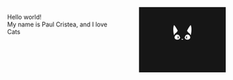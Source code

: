 <div style="display: flex;">
  <div style="flex: 1; text-align: left;">
    <p>Hello world!<br>
    My name is Paul Cristea, and I love Cats</p>
  </div>
  <div style="flex: 1; text-align: right;">
    <img src="logo.gif" alt="Cat Gif" style="width: 200px; height: auto;">
  </div>
</div>

